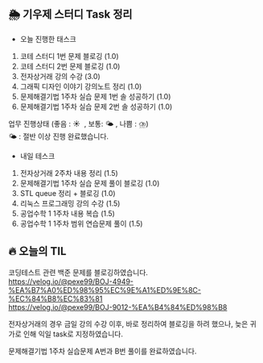 ## 🌦️ 기우제 스터디 Task 정리

- 오늘 진행한 태스크
1. 코테 스터디 1번 문제 블로깅 (1.0)
2. 코테 스터디 2번 문제 블로깅 (1.0)
3. 전자상거래 강의 수강 (3.0)
4. 그래픽 디자인 이야기 강의노트 정리 (1.0)
5. 문제해결기법 1주차 실습 문제 1번 솔 성공하기 (1.0)
6. 문제해결기법 1주차 실습 문제 2번 솔 성공하기 (1.0)

업무 진행상태 (좋음 : ☀  , 보통: 🌤 , 나쁨 : ⛈)  
🌤 : 절반 이상 진행 완료했습니다.
 
- 내일 테스크
1. 전자상거래 2주차 내용 정리 (1.5)
2. 문제해결기법 1주차 실습 문제 풀이 블로깅 (1.0)
3. STL queue 정리 + 블로깅 (1.0)
4. 리눅스 프로그래밍 강의 수강 (1.5)
5. 공업수학 1 1주차 내용 복습 (1.5)
6. 공업수학 1 1주차 범위 연습문제 풀이 (1.5)

## 🔥 오늘의 TIL

코딩테스트 관련 백준 문제를 블로깅하였습니다.  
https://velog.io/@pexe99/BOJ-4949-%EA%B7%A0%ED%98%95%EC%9E%A1%ED%9E%8C-%EC%84%B8%EC%83%81  
https://velog.io/@pexe99/BOJ-9012-%EA%B4%84%ED%98%B8  

전자상거래의 경우 금일 강의 수강 이후, 바로 정리하여 블로깅을 하려 했으나, 늦은 귀가로 인해 익일 task로 지정하였습니다.

문제해결기법 1주차 실습문제 A번과 B번 풀이를 완료하였습니다.
